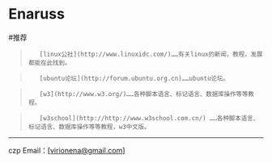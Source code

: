 Enaruss
========================================================================================
#推荐

>        [linux公社](http://www.linuxidc.com/)……有关linux的新闻，教程，发展都能在此找到。

>        [ubuntu论坛](http://forum.ubuntu.org.cn)……ubuntu论坛。

>        [w3](http://www.w3.org/)……各种脚本语言、标记语言、数据库操作等等教程。

>        [w3school](http://http://www.w3school.com.cn/) ……各种脚本语言、标记语言、数据库操作等等教程，w3中文版。


------------------
czp
Email：[virionena@gmail.com]
